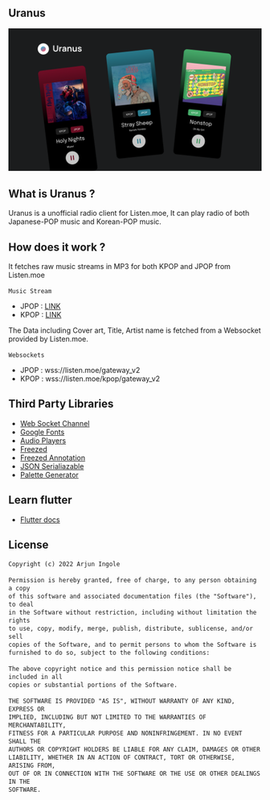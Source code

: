 ## Uranus

![Main](screenshots/main.png)

## What is Uranus ?
Uranus is a unofficial radio client for Listen.moe, It can play radio of both Japanese-POP music and Korean-POP music.

## How does it work ?
It fetches raw music streams in MP3 for both KPOP and JPOP from Listen.moe

```Music Stream```
- JPOP : [LINK](https://listen.moe/fallback)
- KPOP : [LINK](https://listen.moe/kpop/fallback)

The Data including Cover art, Title, Artist name is fetched from a Websocket provided by Listen.moe.

```Websockets```

- JPOP : wss://listen.moe/gateway_v2 
- KPOP : wss://listen.moe/kpop/gateway_v2

## Third Party Libraries 

- [Web Socket Channel](https://pub.dev/packages/web_socket_channel)
- [Google Fonts](https://pub.dev/packages/google_fonts)
- [Audio Players](https://pub.dev/packages/audioplayers)
- [Freezed](https://pub.dev/packages/freezed)
- [Freezed Annotation](https://pub.dev/packages/freezed_annotation)
- [JSON Serialiazable](https://pub.dev/packages/json_serializable)
- [Palette Generator](https://pub.dev/packages/palette_generator)


## Learn flutter
- [Flutter docs](https://docs.flutter.dev/)

## License
```MIT License
Copyright (c) 2022 Arjun Ingole

Permission is hereby granted, free of charge, to any person obtaining a copy
of this software and associated documentation files (the "Software"), to deal
in the Software without restriction, including without limitation the rights
to use, copy, modify, merge, publish, distribute, sublicense, and/or sell
copies of the Software, and to permit persons to whom the Software is
furnished to do so, subject to the following conditions:

The above copyright notice and this permission notice shall be included in all
copies or substantial portions of the Software.

THE SOFTWARE IS PROVIDED "AS IS", WITHOUT WARRANTY OF ANY KIND, EXPRESS OR
IMPLIED, INCLUDING BUT NOT LIMITED TO THE WARRANTIES OF MERCHANTABILITY,
FITNESS FOR A PARTICULAR PURPOSE AND NONINFRINGEMENT. IN NO EVENT SHALL THE
AUTHORS OR COPYRIGHT HOLDERS BE LIABLE FOR ANY CLAIM, DAMAGES OR OTHER
LIABILITY, WHETHER IN AN ACTION OF CONTRACT, TORT OR OTHERWISE, ARISING FROM,
OUT OF OR IN CONNECTION WITH THE SOFTWARE OR THE USE OR OTHER DEALINGS IN THE
SOFTWARE.

```

